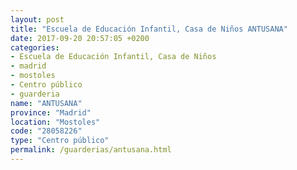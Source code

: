 ```yaml
---
layout: post
title: "Escuela de Educación Infantil, Casa de Niños ANTUSANA"
date: 2017-09-20 20:57:05 +0200
categories:
- Escuela de Educación Infantil, Casa de Niños
- madrid
- mostoles
- Centro público
- guarderia
name: "ANTUSANA"
province: "Madrid"
location: "Mostoles"
code: "28058226"
type: "Centro público"
permalink: /guarderias/antusana.html
---
```

